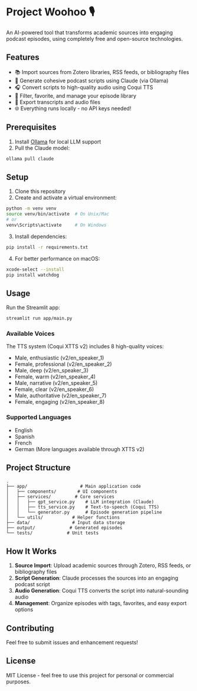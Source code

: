 # Project Woohoo 🎙️

An AI-powered tool that transforms academic sources into engaging podcast episodes, using completely free and open-source technologies.

## Features

- 📚 Import sources from Zotero libraries, RSS feeds, or bibliography files
- 🤖 Generate cohesive podcast scripts using Claude (via Ollama)
- 🎧 Convert scripts to high-quality audio using Coqui TTS
- 🌟 Filter, favorite, and manage your episode library
- 📝 Export transcripts and audio files
- 🌐 Everything runs locally - no API keys needed!

## Prerequisites

1. Install [Ollama](https://ollama.ai/) for local LLM support
2. Pull the Claude model:
```bash
ollama pull claude
```

## Setup

1. Clone this repository
2. Create and activate a virtual environment:
```bash
python -m venv venv
source venv/bin/activate  # On Unix/Mac
# or
venv\Scripts\activate     # On Windows
```
3. Install dependencies:
```bash
pip install -r requirements.txt
```
4. For better performance on macOS:
```bash
xcode-select --install
pip install watchdog
```

## Usage

Run the Streamlit app:
```bash
streamlit run app/main.py
```

### Available Voices

The TTS system (Coqui XTTS v2) includes 8 high-quality voices:
- Male, enthusiastic (v2/en_speaker_1)
- Female, professional (v2/en_speaker_2)
- Male, deep (v2/en_speaker_3)
- Female, warm (v2/en_speaker_4)
- Male, narrative (v2/en_speaker_5)
- Female, clear (v2/en_speaker_6)
- Male, authoritative (v2/en_speaker_7)
- Female, engaging (v2/en_speaker_8)

### Supported Languages
- English
- Spanish
- French
- German
(More languages available through XTTS v2)

## Project Structure

```
.
├── app/                    # Main application code
│   ├── components/        # UI components
│   ├── services/         # Core services
│   │   ├── gpt_service.py    # LLM integration (Claude)
│   │   ├── tts_service.py    # Text-to-speech (Coqui TTS)
│   │   └── generator.py      # Episode generation pipeline
│   └── utils/           # Helper functions
├── data/                # Input data storage
├── output/             # Generated episodes
└── tests/             # Unit tests
```

## How It Works

1. **Source Import**: Upload academic sources through Zotero, RSS feeds, or bibliography files
2. **Script Generation**: Claude processes the sources into an engaging podcast script
3. **Audio Generation**: Coqui TTS converts the script into natural-sounding audio
4. **Management**: Organize episodes with tags, favorites, and easy export options

## Contributing

Feel free to submit issues and enhancement requests!

## License

MIT License - feel free to use this project for personal or commercial purposes. 